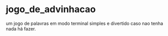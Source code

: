 # jogo_de_advinhacao

um jogo de palavras em modo terminal simples e divertido caso nao tenha nada há fazer.
